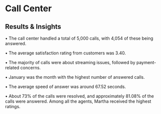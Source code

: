 # Call Center 
## Results & Insights 
•	The call center handled a total of 5,000 calls, with 4,054 of these being answered. 

•	The average satisfaction rating from customers was 3.40.

•	The majority of calls were about streaming issues, followed by payment-related concerns. 

•	January was the month with the highest number of answered calls. 

•	The average speed of answer was around 67.52 seconds.

•	About 73% of the calls were resolved, and approximately 81.08% of the calls were answered. Among all the agents, Martha received the highest ratings.
